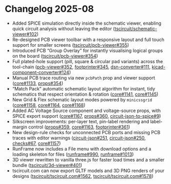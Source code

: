 # Changelog 2025-08

- Added SPICE simulation directly inside the schematic viewer, enabling quick circuit analysis without leaving the editor ([tscircuit/schematic-viewer#102](https://github.com/tscircuit/schematic-viewer/pull/102))
- Re-designed PCB viewer toolbar with a responsive layout and full touch support for smaller screens ([tscircuit/pcb-viewer#355](https://github.com/tscircuit/pcb-viewer/pull/355))
- Introduced PCB “Group Overlay” for instantly visualising logical groups on the board ([tscircuit/pcb-viewer#354](https://github.com/tscircuit/pcb-viewer/pull/354))
- Full plated-hole support (pill, square & circular pad variants) across the tool-chain ([pcb-viewer#352](https://github.com/tscircuit/pcb-viewer/pull/352), [footprinter#345](https://github.com/tscircuit/footprinter/pull/345), [dsn-converter#111](https://github.com/tscircuit/dsn-converter/pull/111), [kicad-component-converter#124](https://github.com/tscircuit/kicad-component-converter/pull/124))
- Manual PCB trace routing via new `pcbPath` prop and viewer support ([core#1133](https://github.com/tscircuit/core/pull/1133), [props#354](https://github.com/tscircuit/props/pull/354))
- “Match Pack” automatic schematic layout algorithm for instant, tidy schematics that respect orientation & rotation ([core#1141](https://github.com/tscircuit/core/pull/1141), [core#1145](https://github.com/tscircuit/core/pull/1145))
- New Grid & Flex schematic layout modes powered by `minicssgrid` ([core#1158](https://github.com/tscircuit/core/pull/1158), [core#1164](https://github.com/tscircuit/core/pull/1164), [core#1168](https://github.com/tscircuit/core/pull/1168))
- Added AC Voltage Source component and voltage-source props, with SPICE export support ([core#1167](https://github.com/tscircuit/core/pull/1167), [props#360](https://github.com/tscircuit/props/pull/360), [circuit-json-to-spice#9](https://github.com/tscircuit/circuit-json-to-spice/pull/9))
- Silkscreen improvements: per-layer text, pin-label rendering and label-margin control ([props#359](https://github.com/tscircuit/props/pull/359), [core#1163](https://github.com/tscircuit/core/pull/1163), [footprinter#361](https://github.com/tscircuit/footprinter/pull/361))
- New design-rule checks for unconnected PCB ports and missing PCB traces with editor warnings ([circuit-json#251](https://github.com/tscircuit/circuit-json/pull/251), [circuit-json#250](https://github.com/tscircuit/circuit-json/pull/250), [checks#67](https://github.com/tscircuit/checks/pull/67), [core#1157](https://github.com/tscircuit/core/pull/1157))
- RunFrame now includes a File menu with download options and a loading skeleton for files ([runframe#990](https://github.com/tscircuit/runframe/pull/990), [runframe#1013](https://github.com/tscircuit/runframe/pull/1013))
- 3D viewer rewritten to vanilla three.js for faster load times and a smaller bundle ([tscircuit/3d-viewer#401](https://github.com/tscircuit/3d-viewer/pull/401))
- tscircuit.com can now export GLTF models and 3D PNG renders of your designs ([tscircuit/tscircuit.com#1562](https://github.com/tscircuit/tscircuit.com/pull/1562), [tscircuit/tscircuit.com#1578](https://github.com/tscircuit/tscircuit.com/pull/1578))
